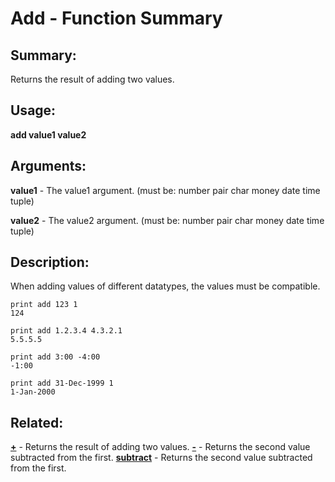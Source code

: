 # Add - Function Summary

## Summary:

Returns the result of adding two values.

## Usage:

**add value1 value2**

## Arguments:

**value1** - The value1 argument. (must be: number pair char money date time tuple)

**value2** - The value2 argument. (must be: number pair char money date time tuple)

## Description:

When adding values of different datatypes, the values must be compatible.

```
print add 123 1
124
```

```
print add 1.2.3.4 4.3.2.1
5.5.5.5
```

```
print add 3:00 -4:00
-1:00
```

```
print add 31-Dec-1999 1
1-Jan-2000
```

## Related:

[**+**](http://www.rebol.com/docs/words/w+.html) - Returns the result of adding two values.
[**-**](http://www.rebol.com/docs/words/w-.html) - Returns the second value subtracted from the first.
[**subtract**](http://www.rebol.com/docs/words/wsubtract.html) - Returns the second value subtracted from the first.